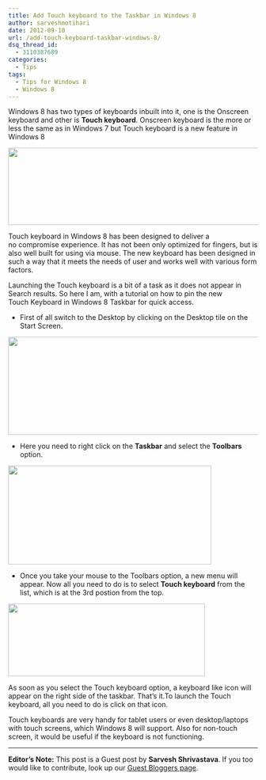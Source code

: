 ```yaml
---
title: Add Touch keyboard to the Taskbar in Windows 8
author: sarveshmotihari
date: 2012-09-10
url: /add-touch-keyboard-taskbar-windows-8/
dsq_thread_id:
  - 3110387689
categories:
  - Tips
tags:
  - Tips for Windows 8
  - Windows 8
---
```

Windows 8 has two types of keyboards inbuilt into it, one is the Onscreen keyboard and other is **Touch keyboard**. Onscreen keyboard is the more or less the same as in Windows 7 but Touch keyboard is a new feature in Windows 8

<a href="http://devilsworkshop.org/add-touch-keyboard-taskbar-windows-8/touch-keyboard/" rel="attachment wp-att-61972"><img class=" wp-image-61972 alignnone" title="touch-keyboard" src="http://cdn.devilsworkshop.org/files/2012/09/touch-keyboard-600x173.jpg" alt="" width="540" height="156" /></a>

Touch keyboard in Windows 8 has been designed to deliver a no compromise experience. It has not been only optimized for fingers, but is also well built for using via mouse. The new keyboard has been designed in such a way that it meets the needs of user and works well with various form factors.

Launching the Touch keyboard is a bit of a task as it does not appear in Search results. So here I am, with a tutorial on how to pin the new Touch Keyboard in Windows 8 Taskbar for quick access.

  * First of all switch to the Desktop by clicking on the Desktop tile on the Start Screen.

<a href="http://devilsworkshop.org/add-touch-keyboard-taskbar-windows-8/desktop/" rel="attachment wp-att-61973"><img class=" wp-image-61973 alignnone" title="Windows 8 Desktop" src="http://cdn.devilsworkshop.org/files/2012/09/desktop-600x220.jpg" alt="" width="540" height="198" /></a>

  * Here you need to right click on the **Taskbar** and select the **Toolbars** option.

<a href="http://devilsworkshop.org/add-touch-keyboard-taskbar-windows-8/touch-keyboard-2/" rel="attachment wp-att-61974"><img class="size-full wp-image-61974 alignnone" title="Windows 8 touch keyboard" src="http://cdn.devilsworkshop.org/files/2012/09/touch-keyboard1.jpg" alt="" width="410" height="200" /></a>

  * Once you take your mouse to the Toolbars option, a new menu will appear. Now all you need to do is to select **Touch keyboard** from the list, which is at the 3rd postion from the top.

<a href="http://devilsworkshop.org/add-touch-keyboard-taskbar-windows-8/icon-2/" rel="attachment wp-att-61976"><img class="size-full wp-image-61976 alignnone" title="TOuch Keyboard Icon" src="http://cdn.devilsworkshop.org/files/2012/09/icon.jpg" alt="" width="397" height="147" /></a>

As soon as you select the Touch keyboard option, a keyboard like icon will appear on the right side of the taskbar. That&#8217;s it.To launch the Touch keyboard, all you need to do is click on that icon.

Touch keyboards are very handy for tablet users or even desktop/laptops with touch screens, which Windows 8 will support. Also for non-touch screen, it would be useful if the keyboard is not functioning.

* * *

**Editor&#8217;s Note:** This post is a Guest post by **Sarvesh Shrivastava**. If you too would like to contribute, look up our [Guest Bloggers page][1].

 [1]: http://devilsworkshop.org/guest-bloggers/
